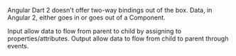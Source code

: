 Angular Dart 2 doesn't offer two-way bindings out of the box. 
Data, in Angular 2, either goes in or goes out of a Component.

Input allow data to flow from parent to child by assigning to properties/attributes.
Output allow data to flow from child to parent through events.